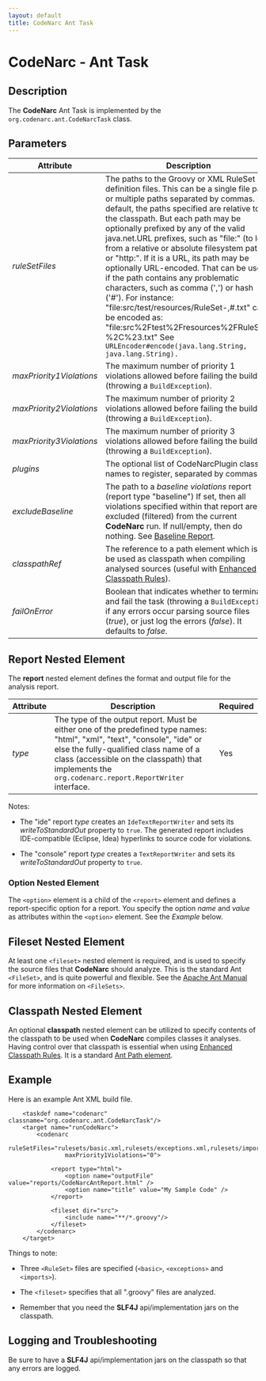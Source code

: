 ```yaml
---
layout: default
title: CodeNarc Ant Task
---
```

# CodeNarc - Ant Task

## Description

The **CodeNarc** Ant Task is implemented by the `org.codenarc.ant.CodeNarcTask` class.

## Parameters

| Attribute                | Description                                                    | Required               |
|--------------------------|----------------------------------------------------------------|------------------------|
| *ruleSetFiles*           | The paths to the Groovy or XML RuleSet definition files. This can be a single file path, or  multiple paths separated by commas. By default, the paths specified are relative to the classpath. But each path may be optionally prefixed by any of the valid java.net.URL prefixes, such as "file:" (to load from a relative or absolute filesystem path), or "http:". If it is a URL, its path may be optionally URL-encoded. That can be useful if the path contains any problematic characters, such as comma (',') or hash ('#'). For instance: "file:src/test/resources/RuleSet-,#.txt" can be encoded as: "file:src%2Ftest%2Fresources%2FRuleSet-%2C%23.txt" See `URLEncoder#encode(java.lang.String, java.lang.String).`   | Yes |
| *maxPriority1Violations* | The maximum number of priority 1 violations allowed before failing the build (throwing a `BuildException`).               | No |
| *maxPriority2Violations* | The maximum number of priority 2 violations allowed before failing the build (throwing a `BuildException`).               | No |
| *maxPriority3Violations* | The maximum number of priority 3 violations allowed before failing the build (throwing a `BuildException`).               | No |
| *plugins*                | The optional list of CodeNarcPlugin class names to register, separated by commas.                                         | No |
| *excludeBaseline*        | The path to a *baseline violations* report (report type "baseline") If set, then all violations specified within that report are excluded (filtered) from the current **CodeNarc** run. If null/empty, then do nothing. See [Baseline Report](./codenarc-baseline-xml-report-writer.html).    | No |
| *classpathRef*           | The reference to a path element which is to be used as classpath when compiling analysed sources (useful with [Enhanced Classpath Rules](./codenarc-enhanced-classpath-rules.html)). | No |
| *failOnError*            | Boolean that indicates whether to terminate and fail the task (throwing a `BuildException`) if any errors occur parsing source files (*true*), or just log  the errors (*false*). It defaults to *false*. | No |


## Report Nested Element

The **report** nested element defines the format and output file for the analysis report.

| Attribute            | Description                                                    | Required               |
|----------------------|----------------------------------------------------------------|------------------------|
| *type*               | The type of the output report. Must be either one of the predefined type names: "html", "xml", "text", "console", "ide" or else the fully-qualified class name of a class (accessible on the classpath) that implements the `org.codenarc.report.ReportWriter` interface.  | Yes |

Notes:

  * The "ide" report *type* creates an `IdeTextReportWriter` and sets its *writeToStandardOut* property to `true`.
    The generated report includes IDE-compatible (Eclipse, Idea) hyperlinks to source code for violations.

  * The "console" report *type* creates a `TextReportWriter` and sets its *writeToStandardOut* property to `true`.


### Option Nested Element

The `<option>` element is a child of the `<report>` element and defines a
report-specific option for a report. You specify the option *name* and *value* as attributes
within the `<option>` element. See the *Example* below.


## Fileset Nested Element

At least one `<fileset>` nested element is required, and is used to specify the source files that
**CodeNarc** should analyze. This is the standard Ant `<FileSet>`, and is quite powerful and flexible.
See the [Apache Ant Manual](http://ant.apache.org/manual/index.html) for more information on `<FileSets>`.


## Classpath Nested Element

An optional **classpath** nested element can be utilized to specify contents of the classpath to be used when
**CodeNarc** compiles classes it analyses. Having control over that classpath is essential when using
[Enhanced Classpath Rules](./codenarc-enhanced-classpath-rules.html). It is a standard
[Ant Path element](https://ant.apache.org/manual/using.html#path).


## Example

Here is an example Ant XML build file.

```
    <taskdef name="codenarc" classname="org.codenarc.ant.CodeNarcTask"/>
    <target name="runCodeNarc">
        <codenarc
                ruleSetFiles="rulesets/basic.xml,rulesets/exceptions.xml,rulesets/imports.xml"
                maxPriority1Violations="0">
    
            <report type="html">
                <option name="outputFile" value="reports/CodeNarcAntReport.html" />
                <option name="title" value="My Sample Code" />
            </report>
    
            <fileset dir="src">
                <include name="**/*.groovy"/>
            </fileset>
        </codenarc>
    </target>
```

Things to note:

  * Three `<RuleSet>` files are specified (`<basic>`, `<exceptions>` and `<imports>`).

  * The `<fileset>` specifies that all ".groovy" files are analyzed.

  * Remember that you need the **SLF4J** api/implementation jars on the classpath.


## Logging and Troubleshooting

Be sure to have a **SLF4J** api/implementation jars on the classpath so that any errors are logged.

